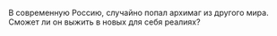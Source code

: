 <!--2023-07-09 11:02:24-->
В современную Россию, случайно попал архимаг из другого мира.			Сможет ли он выжить в новых для себя реалиях?